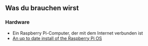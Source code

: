 ## Was du brauchen wirst

### Hardware

- Ein Raspberry Pi-Computer, der mit dem Internet verbunden ist
- [An up to date install of the Raspberry Pi OS](https://www.raspberrypi.org/downloads/)
